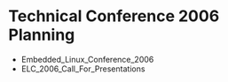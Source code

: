 # Technical Conference 2006 Planning
* Embedded_Linux_Conference_2006
* ELC_2006_Call_For_Presentations
